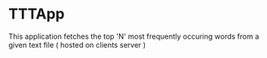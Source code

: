 # TTTApp
This application fetches the top 'N' most frequently occuring words from a given text file ( hosted on clients server )
